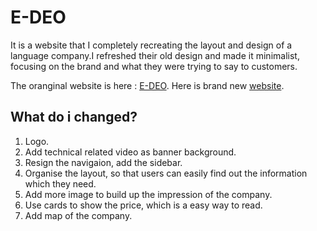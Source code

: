 # E-DEO
 It is a website that I completely recreating the layout and design of a language company.I refreshed their old design and made it minimalist, focusing on the brand and what they were trying to say to customers. 
 
 The oranginal website is here : [E-DEO](http://www.e-deo.be/).
 Here is brand new [website]( https://jasmine8711.github.io/E-DEO/).
 ## What do i changed?
 1. Logo. 
 1. Add technical related video as banner background.
 1. Resign the navigaion, add the sidebar.
 1. Organise the layout, so that users can easily find out the information which they need.
 1. Add more image to build up the impression of the company.
 1. Use cards to show the price, which is a easy way to read.
 1. Add map of the company.
 
 
